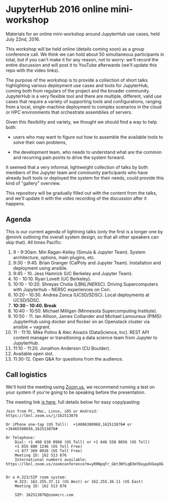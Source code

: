 # JupyterHub 2016 online mini-workshop

Materials for an online mini-workshop around JupyterHub use cases, held July 22nd, 2016.

This workshop will be held online (details coming soon) as a group conference call. We think we can hold about 50 simultaneous participants in total, but if you can't make it for any reason, not to worry: we'll record the entire discussion and will post it to YouTube afterwards (we'll update this repo with the video links).

The purpose of the workshop is to provide a collection of short talks highlighting various deployment use cases and tools for JupyterHub, coming both from regulars of the project and the broader community.  JupyterHub is a very flexible tool and there are multiple, different, valid use cases that require a variety of supporting tools and configurations, ranging from a local, single-machine deployment to complex scenarios in the cloud or HPC environments that orchestrate assemblies of servers.

Given this flexibility and variety, we thought we should find a way to help both:

- users who may want to figure out how to assemble the available tools to solve their own problems,

- the development team, who needs to understand what are the common and recurring pain points to drive the system forward.

It seemed that a very informal, lightweight collection of talks by both members of the Jupyter team and community participants who have already built tools or deployed the system for their needs, could provide this kind of "gallery" overview.

This repository will be gradually filled out with the content from the talks, and we'll update it with the video recording of the discussion after it happens.

## Agenda

This is our current agenda of lightning talks (only the first is a longer one by @minrk outlining the overall system design, so that all other speakers can skip that). All times Pacific:


1. 9 - 9:30am. Min Ragan-Kelley (Simula & Jupyter Team). System architecture, options, main plugins, etc.
1. 9:30 - 9:45. Brian Granger (CalPoly and Jupyter Team). Installation and deployment using ansible.
1. 9:45 - 10. Jess Hamrick (UC Berkeley and Jupyter Team).
1. 10 - 10:10. Ryan Lovett (UC Berkeley).
1. 10:10 - 10:20. Shreyas Cholia (LBNL/NERSC). Driving Supercomputers with Jupyterhub - NERSC experiences on Cori.
1. 10:20 - 10:30. Andrea Zonca (UCSD/SDSC). Local deployments at UCSD/SDSC.
1. **10:30 - 10:40. Break**
1. 10:40 - 10:50. Michael Milligan (Minnesota Supercomputing Institute).
1. 10:50 - 11. Ian Allison, James Colliander and Michael Lamoureux (PIMS): JupyterHub using docker and flocker on an Openstack cluster via ansible + vagrant.
1. 11 - 11:10. Mike Polino & Alec Aivazis (DataScience, Inc). REST API content manager or transitioning a data science team from Jupyter to JupyterHub.
1. 11:10 - 11:20. Jonathon Anderson (CU Boulder).
1. Available open slot.
1. 11:30-12. Open Q&A for questions from the audience.


## Call logistics

We'll hold the meeting using [Zoom.us](http://zoom.us), we recommend running a test on your system if you're going to be speaking before the presentation.

The meeting link [is here](https://lbnl.zoom.us/j/162513876), full details  below for easy copy/pasting:

```
Join from PC, Mac, Linux, iOS or Android: https://lbnl.zoom.us/j/162513876

Or iPhone one-tap (US Toll):  +14086380968,162513876# or +16465588656,162513876#

Or Telephone:
    Dial: +1 408 638 0968 (US Toll) or +1 646 558 8656 (US Toll)
    +1 855 880 1246 (US Toll Free)
    +1 877 369 0926 (US Toll Free)
    Meeting ID: 162 513 876
    International numbers available: https://lbnl.zoom.us/zoomconference?m=yR9NpqFr_Gbt3NYLqB3mYDaypdVGepOG


Or a H.323/SIP room system:
    H.323: 162.255.37.11 (US West) or 162.255.36.11 (US East) 
    Meeting ID: 162 513 876

    SIP: 162513876@zoomcrc.com
```